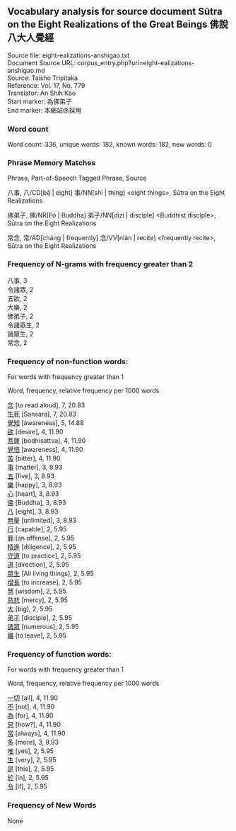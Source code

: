 ## Vocabulary analysis for source document Sūtra on the Eight Realizations of the Great Beings 佛說八大人覺經
Source file: eight-ealizations-anshigao.txt<br/>
Document Source URL: corpus_entry.php?uri=eight-ealizations-anshigao.md<br/>
Source: Taisho Tripitaka<br/>
Reference: Vol. 17, No. 779<br/>
Translator: An Shih Kao<br/>
Start marker: 為佛弟子<br/>
End marker: 本網站係採用<br/>
### Word count
Word count: 336, unique words: 182, known words: 182, new words: 0

### Phrase Memory Matches
Phrase, Part-of-Speech Tagged Phrase, Source

八事, 八/CD[bā | eight] 事/NN[shì | thing] &lt;eight things&gt;, Sūtra on the Eight Realizations

佛弟子, 佛/NR[Fó | Buddha] 弟子/NN[dìzi | disciple] &lt;Buddhist disciple&gt;, Sūtra on the Eight Realizations

常念, 常/AD[cháng | frequently] 念/VV[niàn | recite] &lt;frequently recite&gt;, Sūtra on the Eight Realizations

### Frequency of N-grams with frequency greater than 2
八事, 3<br/>
令諸眾, 2<br/>
五欲, 2<br/>
大樂, 2<br/>
佛弟子, 2<br/>
令諸眾生, 2<br/>
諸眾生, 2<br/>
常念, 2<br/>
### Frequency of non-function words:
For words with frequency greater than 1

Word, frequency, relative frequency per 1000 words

[念](word_detail.php?id=3905 "to read aloud / to recite 念") [to read aloud], 7, 20.83<br/>
[生死](word_detail.php?id=18496 "Sansara / Samsara 生死") [Sansara], 7, 20.83<br/>
[覺知](word_detail.php?id=3897 "awareness 覺知") [awareness], 5, 14.88<br/>
[欲](word_detail.php?id=3889 "desire 欲") [desire], 4, 11.90<br/>
[菩薩](word_detail.php?id=3166 "bodhisattva 菩薩") [bodhisattva], 4, 11.90<br/>
[覺悟](word_detail.php?id=3861 "awareness 覺悟") [awareness], 4, 11.90<br/>
[苦](word_detail.php?id=3864 "bitter 苦") [bitter], 4, 11.90<br/>
[事](word_detail.php?id=1219 "matter / thing / item 事") [matter], 3, 8.93<br/>
[五](word_detail.php?id=305 "five 五") [five], 3, 8.93<br/>
[樂](word_detail.php?id=3930 "happy / cheerful / joyful 樂") [happy], 3, 8.93<br/>
[心](word_detail.php?id=1849 "heart 心") [heart], 3, 8.93<br/>
[佛](word_detail.php?id=3618 "Buddha / Awakened One 佛") [Buddha], 3, 8.93<br/>
[八](word_detail.php?id=308 "eight 八") [eight], 3, 8.93<br/>
[無量](word_detail.php?id=20347 "unlimited / immeasurable 無量") [unlimited], 3, 8.93<br/>
[行](word_detail.php?id=1259 "capable / competent 行") [capable], 2, 5.95<br/>
[罪](word_detail.php?id=3869 "an offense / guilt / a crime / a sin 罪") [an offense], 2, 5.95<br/>
[精進](word_detail.php?id=3912 "diligence / perseverance 精進") [diligence], 2, 5.95<br/>
[守道](word_detail.php?id=21524 "to practice 守道") [to practice], 2, 5.95<br/>
[道](word_detail.php?id=3247 "direction / way / method / road / path 道") [direction], 2, 5.95<br/>
[眾生](word_detail.php?id=3180 "All living things / all sentient beings 眾生") [All living things], 2, 5.95<br/>
[增長](word_detail.php?id=847 "to increase 增長") [to increase], 2, 5.95<br/>
[慧](word_detail.php?id=3904 "wisdom / understanding 慧") [wisdom], 2, 5.95<br/>
[慈悲](word_detail.php?id=3951 "mercy / compassion 慈悲") [mercy], 2, 5.95<br/>
[大](word_detail.php?id=1114 "big / great / huge / large / major 大") [big], 2, 5.95<br/>
[弟子](word_detail.php?id=3172 "disciple 弟子") [disciple], 2, 5.95<br/>
[諸眾](word_detail.php?id=30771 "numerous 諸眾") [numerous], 2, 5.95<br/>
[離](word_detail.php?id=3222 "to leave / to depart / to go away / from 離") [to leave], 2, 5.95<br/>
### Frequency of function words:
For words with frequency greater than 1

Word, frequency, relative frequency per 1000 words

[一切](word_detail.php?id=1490 "all / every / everything 一切") [all], 4, 11.90<br/>
[不](word_detail.php?id=502 "not / no 不") [not], 4, 11.90<br/>
[為](word_detail.php?id=372 "for / to 為") [for], 4, 11.90<br/>
[惡](word_detail.php?id=17796 "how? 惡") [how?], 4, 11.90<br/>
[常](word_detail.php?id=3858 "always / ever / often / frequently / common / general 常") [always], 4, 11.90<br/>
[多](word_detail.php?id=402 "more 多") [more], 3, 8.93<br/>
[唯](word_detail.php?id=6692 "yes 唯") [yes], 2, 5.95<br/>
[生](word_detail.php?id=30576 "very / extremely 生") [very], 2, 5.95<br/>
[是](word_detail.php?id=17908 "this / that 是") [this], 2, 5.95<br/>
[於](word_detail.php?id=1710 "in / at / to / from 於") [in], 2, 5.95<br/>
[令](word_detail.php?id=31974 "if 令") [if], 2, 5.95<br/>

### Frequency of New Words
None<br/>
